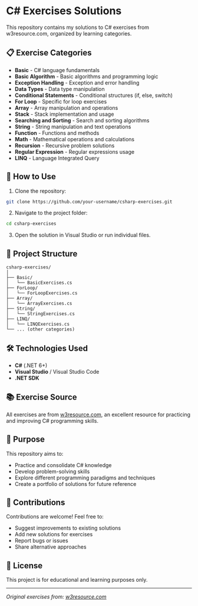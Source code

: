 # C# Exercises Solutions

This repository contains my solutions to C# exercises from w3resource.com, organized by learning categories.

## 📋 Exercise Categories

- **Basic** - C# language fundamentals
- **Basic Algorithm** - Basic algorithms and programming logic
- **Exception Handling** - Exception and error handling
- **Data Types** - Data type manipulation
- **Conditional Statements** - Conditional structures (if, else, switch)
- **For Loop** - Specific for loop exercises
- **Array** - Array manipulation and operations
- **Stack** - Stack implementation and usage
- **Searching and Sorting** - Search and sorting algorithms
- **String** - String manipulation and text operations
- **Function** - Functions and methods
- **Math** - Mathematical operations and calculations
- **Recursion** - Recursive problem solutions
- **Regular Expression** - Regular expressions usage
- **LINQ** - Language Integrated Query

## 🚀 How to Use

1. Clone the repository:
```bash
git clone https://github.com/your-username/csharp-exercises.git
```

2. Navigate to the project folder:
```bash
cd csharp-exercises
```

3. Open the solution in Visual Studio or run individual files.

## 📁 Project Structure

```
csharp-exercises/
│
├── Basic/
│   └── BasicExercises.cs
├── ForLoop/
│   └── ForLoopExercises.cs
├── Array/
│   └── ArrayExercises.cs
├── String/
│   └── StringExercises.cs
├── LINQ/
│   └── LINQExercises.cs
└── ... (other categories)
```

## 🛠️ Technologies Used

- **C#** (.NET 6+)
- **Visual Studio** / Visual Studio Code
- **.NET SDK**

## 📚 Exercise Source

All exercises are from [w3resource.com](https://www.w3resource.com/csharp-exercises/), an excellent resource for practicing and improving C# programming skills.

## 🎯 Purpose

This repository aims to:
- Practice and consolidate C# knowledge
- Develop problem-solving skills
- Explore different programming paradigms and techniques
- Create a portfolio of solutions for future reference

## 🤝 Contributions

Contributions are welcome! Feel free to:
- Suggest improvements to existing solutions
- Add new solutions for exercises
- Report bugs or issues
- Share alternative approaches

## 📝 License

This project is for educational and learning purposes only.

---

*Original exercises from: [w3resource.com](https://www.w3resource.com/csharp-exercises/)*
